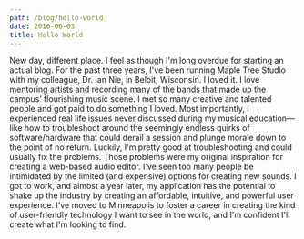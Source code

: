 ```yaml
---
path: /blog/hello-world
date: 2016-06-03
title: Hello World
---
```

New day, different place. I feel as though I'm long overdue for starting an actual blog. For the past three years, I've been running Maple Tree Studio with my colleague, Dr. Ian Nie, in Beloit, Wisconsin. I loved it. I love mentoring artists and recording many of the bands that made up the campus’ flourishing music scene. I met so many creative and talented people and got paid to do something I loved. Most importantly, I experienced real life issues never discussed during my musical education—like how to troubleshoot around the seemingly endless quirks of software/hardware that could derail a session and plunge morale down to the point of no return. Luckily, I'm pretty good at troubleshooting and could usually fix the problems. Those problems were my original inspiration for creating a web-based audio editor. I’ve seen too many people be intimidated by the limited (and expensive) options for creating new sounds. I got to work, and almost a year later, my application has the potential to shake up the industry by creating an affordable, intuitive, and powerful user experience. I’ve moved to Minneapolis to foster a career in creating the kind of user-friendly technology I want to see in the world, and I'm confident I'll create what I'm looking to find.
